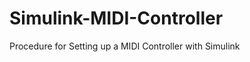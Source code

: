 Simulink-MIDI-Controller
========================

Procedure for Setting up a MIDI Controller with Simulink



